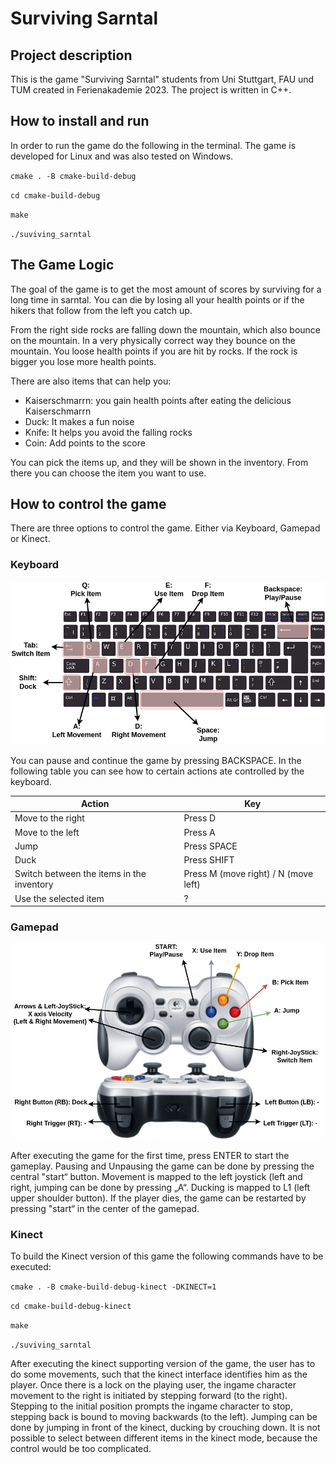# Surviving Sarntal

## Project description
This is the game "Surviving Sarntal" students from Uni Stuttgart, FAU und TUM created in Ferienakademie 2023. The project is written in C++.

## How to install and run
In order to run the game do the following in the terminal. The game is developed for Linux and was also tested on Windows.


`cmake . -B cmake-build-debug`

`cd cmake-build-debug`

`make`

`./suviving_sarntal`

## The Game Logic

The goal of the game is to get the most amount of scores by surviving for a long time in sarntal. 
You can die by losing all your health points or if the hikers that follow from the left you catch up. 

From the right side rocks are falling down the mountain, which also bounce on the mountain. 
In a very physically correct way they bounce on the mountain.
You loose health points if you are hit by rocks. If the rock is bigger you lose more health points. 

There are also items that can help you:
- Kaiserschmarrn:  you gain health points after eating the delicious Kaiserschmarrn
- Duck: It makes a fun noise 
- Knife: It helps you avoid the falling rocks 
- Coin: Add points to the score

You can pick the items up, and they will be shown in the inventory. From there you can choose the item you want to use. 


## How to control the game

There are three options to control the game. Either via Keyboard, Gamepad or Kinect. 

### Keyboard

![keyboard](./images/keyboard_scheme_final.png)

You can pause and continue the game by pressing BACKSPACE. In the following table you can see how to certain actions ate controlled by the keyboard.

| Action                                    | Key                                  |
|-------------------------------------------|--------------------------------------|
| Move to the right                         | Press D                              |
| Move to the left                          | Press A                              |
| Jump                                      | Press SPACE                          |
| Duck                                      | Press SHIFT                          |
| Switch between the items in the inventory | Press M (move right) / N (move left) |
| Use the selected item                     | ?                                    | 

### Gamepad

![gamepad](./images/gamepad_scheme_final.png)

After executing the game for the first time, press ENTER to start the gameplay.
Pausing and Unpausing the game can be done by pressing the central "start“ button.
Movement is mapped to the left joystick (left and right, jumping can be done by pressing „A“. Ducking is mapped to L1 (left upper shoulder button).
If the player dies, the game can be restarted by pressing "start“ in the center of the gamepad.

### Kinect
To build the Kinect version of this game the following commands have to be executed:  

`cmake . -B cmake-build-debug-kinect -DKINECT=1`

`cd cmake-build-debug-kinect`

`make`

`./suviving_sarntal`


After executing the kinect supporting version of the game, the user has to do some movements, such that the kinect interface identifies him as the player.
Once there is a lock on the playing user, the ingame character movement to the right is initiated by stepping forward (to the right).
Stepping to the initial position prompts the ingame character to stop, stepping back is bound to moving backwards (to the left).
Jumping can be done by jumping in front of the kinect, ducking by crouching down. It is not possible to select between different items in the kinect mode, because the control would be too complicated.